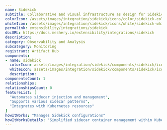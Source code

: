 ```yaml
---
name: Sidekick
subtitle: Collaborative and visual infrastructure as design for Sidekick
colorIcon: /assets/images/integration/sidekick/icons/color/sidekick-color.svg
whiteIcon: /assets/images/integration/sidekick/icons/white/sidekick-white.svg
permalink: extensibility/integrations/sidekick
docURL: https://docs.meshery.io/extensibility/integrations/sidekick
description: 
category: Observability and Analysis
subcategory: Monitoring
registrant: Artifact Hub
components: 
- name: sidekick
  colorIcon: assets/images/integration/sidekick/components/sidekick/icons/color/sidekick-color.svg
  whiteIcon: assets/images/integration/sidekick/components/sidekick/icons/white/sidekick-white.svg
  description: 
componentsCount: 1
relationships: 
relationshipsCount: 0
featureList: [
  "Automates sidecar injection and management",
  "Supports various sidecar patterns",
  "Integrates with Kubernetes resources"
]
howItWorks: "Manages Sidekick configurations"
howItWorksDetails: "Simplified sidecar container management within Kubernetes"
---
```

